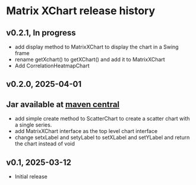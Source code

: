 # Matrix XChart release history

## v0.2.1, In progress
- add display method to MatrixXChart to display the chart in a Swing frame
- rename getXchart() to getXChart() and add it to MatrixXChart
- Add CorrelationHeatmapChart

## v0.2.0, 2025-04-01
Jar available at [maven central](https://repo1.maven.org/maven2/se/alipsa/matrix/matrix-xchart/0.2.0/matrix-xchart-0.2.0.jar)
- 
- add simple create method to ScatterChart to create a scatter chart with a single series.
- add MatrixXChart interface as the top level chart interface
- change setxLabel and setyLabel to setXLabel and setYLabel and return the chart instead of void

## v0.1, 2025-03-12
- Initial release